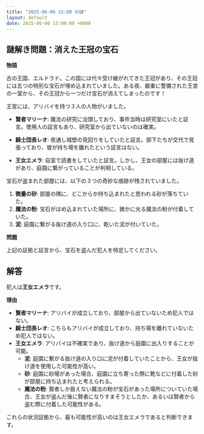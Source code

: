 ```yaml
---
title: "2025-06-06 15:09 の謎"
layout: default
date: 2025-06-06 15:09:00 +0900
---
```

## 謎解き問題：消えた王冠の宝石

**物語**

古の王国、エルドラド。この国には代々受け継がれてきた王冠があり、その王冠には五つの特別な宝石が埋め込まれていました。ある夜、厳重に警備された王宮の一室から、その王冠から一つだけ宝石が消えてしまったのです！

王宮には、アリバイを持つ３人の人物がいました。

*   **賢者マリーナ**: 魔法の研究に没頭しており、事件当時は研究室にいたと証言。使用人の証言もあり、研究室から出ていないのは確実。

*   **騎士団長レオ**: 夜通し城壁の見回りをしていたと証言。部下たちが交代で見張っており、彼が持ち場を離れたという証言はない。

*   **王女エメラ**: 自室で読書をしていたと証言。しかし、王女の部屋には抜け道があり、庭園に繋がっていることが判明している。

宝石が盗まれた部屋には、以下の３つの奇妙な痕跡が残されていました。

1.  **微量の砂**: 部屋の隅に、どこからか持ち込まれたと思われる砂が落ちていた。
2.  **魔法の粉**: 宝石がはめ込まれていた場所に、微かに光る魔法の粉が付着していた。
3.  **泥**: 庭園に繋がる抜け道の入り口に、乾いた泥が付いていた。

**問題**

上記の証拠と証言から、宝石を盗んだ犯人を特定してください。

## 解答

犯人は**王女エメラ**です。

**理由**

*   **賢者マリーナ**: アリバイが成立しており、部屋から出ていないため犯人ではない。
*   **騎士団長レオ**: こちらもアリバイが成立しており、持ち場を離れていないため犯人ではない。
*   **王女エメラ**: アリバイは不確実であり、抜け道から庭園に出入りすることが可能。
    *   **泥**: 庭園に繋がる抜け道の入り口に泥が付着していたことから、王女が抜け道を使用した可能性が高い。
    *   **砂**: 庭園に砂場があった場合、庭園に立ち寄った際に靴などに付着した砂が部屋に持ち込まれたと考えられる。
    *   **魔法の粉**: 賢者しか扱えない魔法の粉が宝石があった場所についていた場合、王女が盗んだ後に賢者になりすまそうとしたか、あるいは賢者から盗む際に付着した可能性がある。

これらの状況証拠から、最も可能性が高いのは王女エメラであると判断できます。

